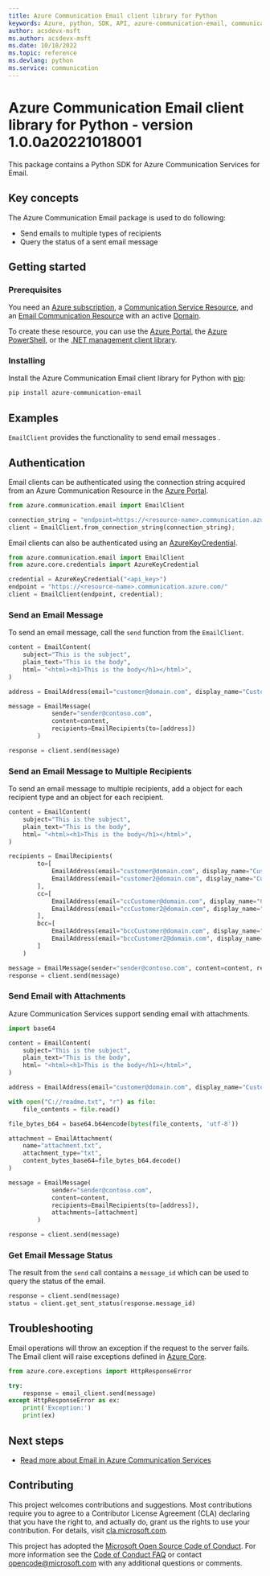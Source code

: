 ```yaml
---
title: Azure Communication Email client library for Python
keywords: Azure, python, SDK, API, azure-communication-email, communication
author: acsdevx-msft
ms.author: acsdevx-msft
ms.date: 10/18/2022
ms.topic: reference
ms.devlang: python
ms.service: communication
---
```

# Azure Communication Email client library for Python - version 1.0.0a20221018001 


This package contains a Python SDK for Azure Communication Services for Email.

## Key concepts

The Azure Communication Email package is used to do following:
- Send emails to multiple types of recipients
- Query the status of a sent email message

## Getting started

### Prerequisites

You need an [Azure subscription][azure_sub], a [Communication Service Resource][communication_resource_docs], and an [Email Communication Resource][email_resource_docs] with an active [Domain][domain_overview].

To create these resource, you can use the [Azure Portal][communication_resource_create_portal], the [Azure PowerShell][communication_resource_create_power_shell], or the [.NET management client library][communication_resource_create_net].

### Installing

Install the Azure Communication Email client library for Python with [pip](https://pypi.org/project/pip/):

```bash
pip install azure-communication-email
```

## Examples

`EmailClient` provides the functionality to send email messages .

## Authentication

Email clients can be authenticated using the connection string acquired from an Azure Communication Resource in the [Azure Portal][azure_portal].

```python
from azure.communication.email import EmailClient

connection_string = "endpoint=https://<resource-name>.communication.azure.com/;accessKey=<Base64-Encoded-Key>"
client = EmailClient.from_connection_string(connection_string);
```

Email clients can also be authenticated using an [AzureKeyCredential][azure-key-credential].

```python
from azure.communication.email import EmailClient
from azure.core.credentials import AzureKeyCredential

credential = AzureKeyCredential("<api_key>")
endpoint = "https://<resource-name>.communication.azure.com/"
client = EmailClient(endpoint, credential);
```

### Send an Email Message

To send an email message, call the `send` function from the `EmailClient`.

```python
content = EmailContent(
    subject="This is the subject",
    plain_text="This is the body",
    html= "<html><h1>This is the body</h1></html>",
)

address = EmailAddress(email="customer@domain.com", display_name="Customer Name")

message = EmailMessage(
            sender="sender@contoso.com",
            content=content,
            recipients=EmailRecipients(to=[address])
        )

response = client.send(message)
```

### Send an Email Message to Multiple Recipients

To send an email message to multiple recipients, add a object for each recipient type and an object for each recipient.

```python
content = EmailContent(
    subject="This is the subject",
    plain_text="This is the body",
    html= "<html><h1>This is the body</h1></html>",
)

recipients = EmailRecipients(
        to=[
            EmailAddress(email="customer@domain.com", display_name="Customer Name"),
            EmailAddress(email="customer2@domain.com", display_name="Customer Name 2"),
        ],
        cc=[
            EmailAddress(email="ccCustomer@domain.com", display_name="CC Customer Name"),
            EmailAddress(email="ccCustomer2@domain.com", display_name="CC Customer Name 2"),
        ],
        bcc=[
            EmailAddress(email="bccCustomer@domain.com", display_name="BCC Customer Name"),
            EmailAddress(email="bccCustomer2@domain.com", display_name="BCC Customer Name 2"),
        ]
    )

message = EmailMessage(sender="sender@contoso.com", content=content, recipients=recipients)
response = client.send(message)
```

### Send Email with Attachments

Azure Communication Services support sending email with attachments.

```python
import base64

content = EmailContent(
    subject="This is the subject",
    plain_text="This is the body",
    html= "<html><h1>This is the body</h1></html>",
)

address = EmailAddress(email="customer@domain.com", display_name="Customer Name")

with open("C://readme.txt", "r") as file:
    file_contents = file.read()

file_bytes_b64 = base64.b64encode(bytes(file_contents, 'utf-8'))

attachment = EmailAttachment(
    name="attachment.txt",
    attachment_type="txt",
    content_bytes_base64=file_bytes_b64.decode()
)

message = EmailMessage(
            sender="sender@contoso.com",
            content=content,
            recipients=EmailRecipients(to=[address]),
            attachments=[attachment]
        )

response = client.send(message)
```

### Get Email Message Status

The result from the `send` call contains a `message_id` which can be used to query the status of the email.

```python
response = client.send(message)
status = client.get_sent_status(response.message_id)
```

## Troubleshooting

Email operations will throw an exception if the request to the server fails. The Email client will raise exceptions defined in [Azure Core](https://github.com/Azure/azure-sdk-for-python/blob/main/sdk/core/azure-core/README.md).

```Python
from azure.core.exceptions import HttpResponseError

try:
    response = email_client.send(message)
except HttpResponseError as ex:
    print('Exception:')
    print(ex)
```

## Next steps

- [Read more about Email in Azure Communication Services][nextsteps]

## Contributing

This project welcomes contributions and suggestions. Most contributions require you to agree to a Contributor License Agreement (CLA) declaring that you have the right to, and actually do, grant us the rights to use your contribution. For details, visit [cla.microsoft.com][cla].

This project has adopted the [Microsoft Open Source Code of Conduct][coc]. For more information see the [Code of Conduct FAQ][coc_faq] or contact [opencode@microsoft.com][coc_contact] with any additional questions or comments.

<!-- LINKS -->

[azure_sub]: https://azure.microsoft.com/free/dotnet/
[azure_portal]: https://portal.azure.com
[azure-key-credential]: https://aka.ms/azsdk-python-core-azurekeycredential
[cla]: https://cla.microsoft.com
[coc]: https://opensource.microsoft.com/codeofconduct/
[coc_faq]: https://opensource.microsoft.com/codeofconduct/faq/
[coc_contact]: mailto:opencode@microsoft.com
[communication_resource_docs]: /azure/communication-services/quickstarts/create-communication-resource?tabs=windows&pivots=platform-azp
[email_resource_docs]: https://aka.ms/acsemail/createemailresource
[communication_resource_create_portal]: /azure/communication-services/quickstarts/create-communication-resource?tabs=windows&pivots=platform-azp
[communication_resource_create_power_shell]: /powershell/module/az.communication/new-azcommunicationservice
[communication_resource_create_net]: /azure/communication-services/quickstarts/create-communication-resource?tabs=windows&pivots=platform-net
[package]: https://www.nuget.org/packages/Azure.Communication.Common/
[product_docs]: https://aka.ms/acsemail/overview
[nextsteps]: https://aka.ms/acsemail/overview
[nuget]: https://www.nuget.org/
[source]: https://github.com/Azure/azure-sdk-for-net/tree/main/sdk/communication
[domain_overview]: https://aka.ms/acsemail/domainsoverview
